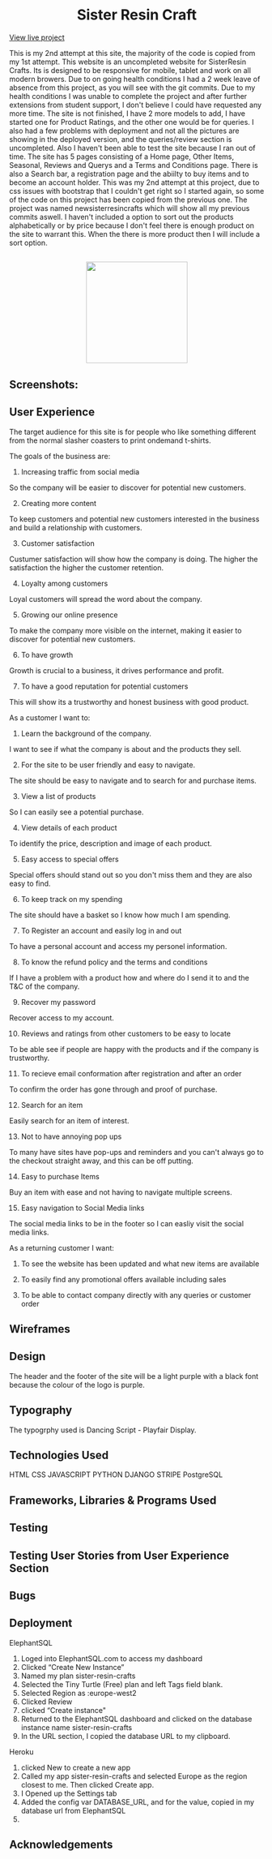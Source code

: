 <h1 align="center">Sister Resin Craft</h1>

[View live project](https://sister-resin-crafts.herokuapp.com/)

This is my 2nd attempt at this site, the majority of the code is copied from my 1st attempt.
This website is an uncompleted website for SisterResin Crafts. Its is designed to be responsive for mobile, tablet and work on all modern browers.
Due to on going health conditions I had a 2 week leave of absence from this project, as you will see with the git commits.
Due to my health conditions I was unable to complete the project and after further extensions from student support, I don't believe I could have requested any more time.
The site is not finished, I have 2 more models to add, I have started one for Product Ratings, and the other one would be for queries.
I also had a few problems with deployment and not all the pictures are showing in the deployed version, and the queries/review section is uncompleted. 
Also I haven't been able to test the site because I ran out of time.
The site has 5 pages consisting of a Home page, Other Items, Seasonal, Reviews and Querys and a Terms and Conditions page.
There is also a Search bar, a registration page and the abiilty to buy items and to become an account holder. 
This was my 2nd attempt at this project, due to css issues with bootstrap that I couldn't get right so I started again, so some of the code on this project has been copied from the previous one.
The project was named newsisterresincrafts which will show all my previous commits aswell.
I haven't included a option to sort out the products alphabetically or by price because I don't feel there is enough product on the site to warrant this. When the there is more product then I will include a sort option.

<h2 align="center"><img src="readmefiles/logo.png" width="200"></h2>


<h2>Screenshots:</h2>

## User Experience

The target audience for this site is for people who like something different from the normal slasher coasters to print ondemand t-shirts.

The goals of the business are:

1.  Increasing traffic from social media

So the company will be easier to discover for potential new customers.


2.  Creating more content

To keep customers and potential new customers interested in the business and build a relationship with customers.


3.  Customer satisfaction

Custumer satisfaction will show how the company is doing. The higher the satisfaction the higher the customer retention.


4.  Loyalty among customers

Loyal customers will spread the word about the company.


5.  Growing our online presence

To make the company more visible on the internet, making it easier to discover for potential new customers.


6.  To have growth

Growth is crucial to a business, it drives performance and profit.


7.  To have a good reputation for potential customers

This will show its a trustworthy and honest business with good product.



As a customer I want to:

1. Learn the background of the company.

  I want to see if what the company is about and the products they sell.


2.  For the site to be user friendly and easy to navigate.

  The site should be easy to navigate and to search for and purchase items.


3.  View a list of products

  So I can easily see a potential purchase.


4.  View details of each product

  To identify the price, description and image of each product.


5.  Easy access to special offers

  Special offers should stand out so you don't miss them and they are also easy to find.


6.  To keep track on my spending

The site should have a basket so I know how much I am spending.


7.  To Register an account and easily log in and out

To have a personal account and access my personel information.


8.  To know the refund policy and the terms and conditions

If I have a problem with a product how and where do I send it to and the T&C of the company.


9.  Recover my password

Recover access to my account.


10. Reviews and ratings from other customers to be easy to locate

To be able see if people are happy with the products and if the company is trustworthy.


11. To recieve email conformation after registration and after an order

To confirm the order has gone through and proof of purchase.


12. Search for an item

Easily search for an item of interest.


13. Not to have annoying pop ups

To many have sites have pop-ups and reminders and you can't always go to the checkout straight away, and this can be off putting.


14. Easy to purchase Items

Buy an item with ease and not having to navigate multiple screens.


15. Easy navigation to Social Media links

The social media links to be in the footer so I can easliy visit the social media links.



As a returning customer I want:

1.  To see the website has been updated and what new items are available

2.  To easily find any promotional offers available including sales

3.  To be able to contact company directly with any queries or customer order


## Wireframes



## Design

The header and the footer of the site will be a light purple with a black font because the colour of the logo is purple. 


## Typography

The typogrphy used is Dancing Script - Playfair Display.

## Technologies Used

HTML
CSS
JAVASCRIPT
PYTHON
DJANGO
STRIPE
PostgreSQL




## Frameworks, Libraries & Programs Used



## Testing



## Testing User Stories from User Experience Section





## Bugs



## Deployment
ElephantSQL
1. Loged into ElephantSQL.com to access my dashboard
2. Clicked “Create New Instance”
3. Named my plan sister-resin-crafts
4. Selected the Tiny Turtle (Free) plan and left Tags field blank.
5. Selected Region as :europe-west2
6. Clicked Review
7. clicked “Create instance"
8. Returned to the ElephantSQL dashboard and clicked on the database instance name sister-resin-crafts
9. In the URL section, I copied the database URL to my clipboard.

Heroku
1. clicked New to create a new app
2. Called my app sister-resin-crafts and selected Europe as the region closest to me. Then clicked Create app.
3. I Opened up the Settings tab 
4. Added the config var DATABASE_URL, and for the value, copied in my database url from ElephantSQL
5. 



## Acknowledgements